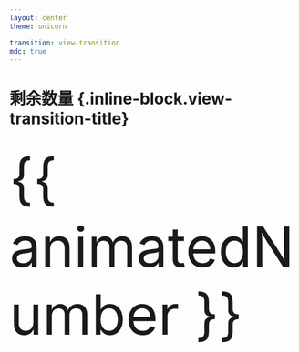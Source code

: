 ```yaml
---
layout: center
theme: unicorn

transition: view-transition
mdc: true
---
```


<script setup>
import { ref, onMounted, onUnmounted, watch } from 'vue'

const number = ref('加载中...')
const animatedNumber = ref(number.value)
const show = ref(true)
let timer = null

const fetchNumber = async () => {
  try {
    const res = await fetch('http://localhost:3001/number')
    const newValue = await res.text()
    if (newValue !== number.value) {
      show.value = false
      setTimeout(() => {
        number.value = newValue
        animatedNumber.value = newValue
        show.value = true
      }, 150) // 动画时长
    }
  } catch {
    number.value = ''
    animatedNumber.value = ''
  }
}

onMounted(() => {
  fetchNumber()
  timer = setInterval(fetchNumber, 500)
})

onUnmounted(() => {
  clearInterval(timer)
})

</script>

<style scoped>
.fade-enter-active, .fade-leave-active {
  transition: opacity 0.15s;
}
.fade-enter-from, .fade-leave-to {
  opacity: 0;
}
</style>

# 剩余数量 {.inline-block.view-transition-title}
##
<transition name="fade">
  <span v-if="show" class="inline-block view-transition-number" style="font-size:7em">{{ animatedNumber }}</span>
</transition>

